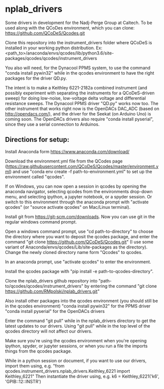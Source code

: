 # nplab_drivers
Some drivers in development for the Nadj-Perge Group at Caltech.
To be used along with the QCoDes environment, which you can clone:
https://github.com/QCoDeS/Qcodes.git

Clone this repository into the instrument_drivers folder where QCoDeS is installed in your working python distribution. Ex: <path_to>/anaconda/envs/qcodes/lib/python3.6/site-packages/qcodes/qcodes/instrument_drivers

You also will need, for the Dynacool PPMS system, to use the command "conda install pywin32" while in the qcodes environment to have the right packages for the driver QD.py.

The intent is to make a Keithley 6221-2182a combined instrument (and possibly experiment with separating the instruments for a QCoDeS-driven sweep) for doing low-noise, low-voltage delta voltage and differential resistance sweeps. The Dynacool PPMS driver "QD.py" works now too. The other instrument that works right now is the OpenDACs DAC_ADC (based on http://opendacs.com/), and the driver for the Seekat (on Arduino Uno) is coming soon. The OpenDACs drivers also require "conda install pyserial", since they use a serial connection to Arduinos.

## Directions for setup:
Install Anaconda form https://www.anaconda.com/download/

Download the environment.yml file from the QCodes page (https://raw.githubusercontent.com/QCoDeS/Qcodes/master/environment.yml) and use "conda env create -f path-to-environment.yml" to set up the environment called "qcodes".

If on Windows, you can now open a session in qcodes by opening the anaconda navigator, selecting qcodes from the environments drop-down menu, and selecting ipython, a jupyter notebook, or a spyder session. Or switch to this environment through the anaconda prompt with "activate qcodes" (or "source activate qcodes" on Mac/Linux terminal).

Install git from https://git-scm.com/downloads. Now you can use git in the regular windows command prompt.

Open a windows command prompt, use "cd path-to-directory" to choose the directory where you want to deposit the qcodes package, and enter the command "git clone https://github.com/QCoDeS/Qcodes.git" (I use some variant of Anaconda/envs/qcodes/Lib/site-packages as the directory). Change the newly cloned directory name form "Qcodes" to qcodes.

In an anaconda prompt, use "activate qcodes" to enter the environment.

Install the qcodes package with "pip install -e path-to-qcodes-directory".

Clone the nplab_drivers github repository into "path-to/qcodes/qcodes/instrument_drivers" by entering the command "git clone https://github.com/RMpolski/nplab_drivers.git"

Also install other packages into the qcodes environment (you should still be in the qcodes environment)
"conda install pywin32" for the PPMS driver
"conda install pyserial" for the OpenDACs drivers

Enter the command "git pull" while in the nplab_drivers directory to get the latest updates to our drivers. Using "git pull" while in the top level of the qcodes directory will not affect our drivers.

Make sure you're using the qcodes environment when you're opening ipython, spyder, or jupyter sessions, or when you run a file the imports things from the qcodes package.

While in a python session or document, if you want to use our drivers, import them using, e.g. "from qcodes.instrument_drivers.nplab_drivers.Keithley_6221 import Keithley_6221"
Then instantiate the driver using, e.g. k6 = Keithley_6221('k6', 'GPIB::12::INSTR')
